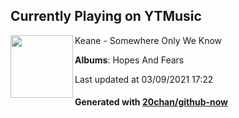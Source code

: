 ## Currently Playing on YTMusic

[<img align="left" width="100" src="https://lh3.googleusercontent.com/EgTvWQw8OXlTSnTAb-7l01bDftQgQ39netrLXjJ6VIu39aTEtT9wP92VDRXXrrdBmHxTdV_ulTqfnEQ">](https://music.youtube.com/watch?v=0LuignGmX_0)

Keane - Somewhere Only We Know

**Albums**: Hopes And Fears

Last updated at 03/09/2021 17:22

#### Generated with [20chan/github-now](https://github.com/20chan/github-now)


<!--
**20chan/20chan** is a ✨ _special_ ✨ repository because its `README.md` (this file) appears on your GitHub profile.

Here are some ideas to get you started:

- 🔭 I’m currently working on ...
- 🌱 I’m currently learning ...
- 👯 I’m looking to collaborate on ...
- 🤔 I’m looking for help with ...
- 💬 Ask me about ...
- 📫 How to reach me: ...
- 😄 Pronouns: ...
- ⚡ Fun fact: ...
-->
